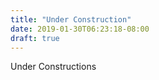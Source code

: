 ```yaml
---
title: "Under Construction"
date: 2019-01-30T06:23:18-08:00
draft: true
---
```


Under Constructions

